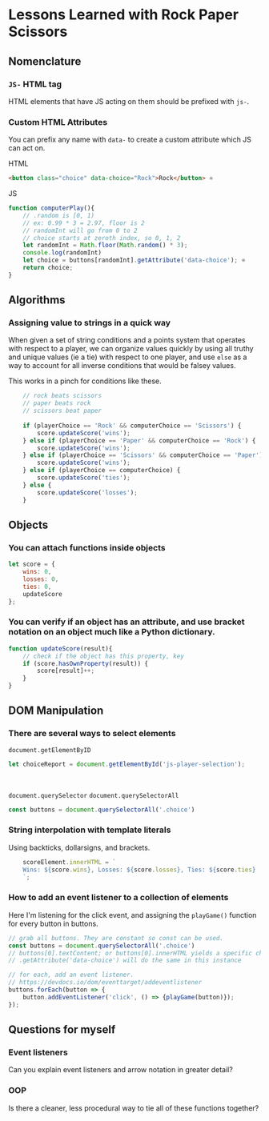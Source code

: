 # Lessons Learned with Rock Paper Scissors

## Nomenclature
### `JS-` HTML tag
HTML elements that have JS acting on them should be prefixed with `js-`.

### Custom HTML Attributes
You can prefix any name with `data-` to create a custom attribute which JS can act on.

HTML
```html
<button class="choice" data-choice="Rock">Rock</button> ⭐
```

JS
```js
function computerPlay(){
    // .random is [0, 1)
    // ex: 0.99 * 3 = 2.97, floor is 2
    // randomInt will go from 0 to 2
    // choice starts at zeroth index, so 0, 1, 2
    let randomInt = Math.floor(Math.random() * 3);
    console.log(randomInt)
    let choice = buttons[randomInt].getAttribute('data-choice'); ⭐
    return choice;
}
```
## Algorithms
### Assigning value to strings in a quick way
When given a set of string conditions and a points system that operates with respect to a player, we can organize values quickly by using all truthy and unique values (ie a tie) with respect to one player, and use `else` as a way to account for all inverse conditions that would be falsey values.

This works in a pinch for conditions like these.
```js
    // rock beats scissors 
    // paper beats rock
    // scissors beat paper
    
    if (playerChoice == 'Rock' && computerChoice == 'Scissors') {
        score.updateScore('wins');
    } else if (playerChoice == 'Paper' && computerChoice == 'Rock') {
        score.updateScore('wins');
    } else if (playerChoice == 'Scissors' && computerChoice == 'Paper') {
        score.updateScore('wins');
    } else if (playerChoice == computerChoice) {
        score.updateScore('ties');
    } else {
        score.updateScore('losses');
    }
```


## Objects
### You can attach functions inside objects

```js
let score = {
    wins: 0,
    losses: 0,
    ties: 0,
    updateScore
};
```

### You can verify if an object has an attribute, and use bracket notation on an object much like a Python dictionary.

```js
function updateScore(result){
    // check if the object has this property, key
    if (score.hasOwnProperty(result)) {
        score[result]++;
    }
}
```

## DOM Manipulation

### There are several ways to select elements

`document.getElementByID`
```js
let choiceReport = document.getElementById('js-player-selection');
```

<br>

`document.querySelector`
`document.querySelectorAll`
```js
const buttons = document.querySelectorAll('.choice')
```

### String interpolation with template literals

Using backticks, dollarsigns, and brackets.
```js
    scoreElement.innerHTML = `
    Wins: ${score.wins}, Losses: ${score.losses}, Ties: ${score.ties}
    `;
```

### How to add an event listener to a collection of elements

Here I'm listening for the click event, and assigning the `playGame()` function for every button in buttons.

```js
// grab all buttons. They are constant so const can be used.
const buttons = document.querySelectorAll('.choice')
// buttons[0].textContent; or buttons[0].innerHTML yields a specific choice
// .getAttribute('data-choice') will do the same in this instance

// for each, add an event listener.
// https://devdocs.io/dom/eventtarget/addeventlistener
buttons.forEach(button => {
    button.addEventListener('click', () => {playGame(button)});
});
```

## Questions for myself

### Event listeners
Can you explain event listeners and arrow notation in greater detail?

### OOP
Is there a cleaner, less procedural way to tie all of these functions together?
